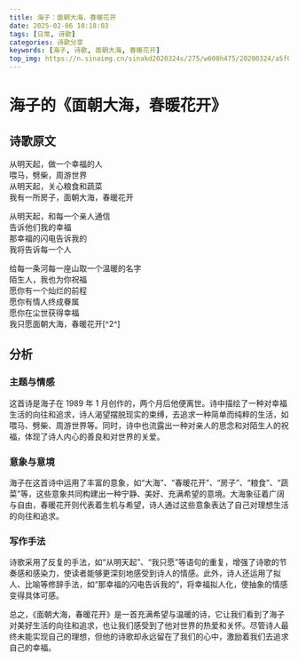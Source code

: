 ```yaml
---
title: 海子：面朝大海，春暖花开
date: 2025-02-06 10:18:03
tags: [日常, 诗歌]
categories: 诗歌分享
keywords: [海子, 诗歌, 面朝大海, 春暖花开]
top_img: https://n.sinaimg.cn/sinakd2020324s/275/w600h475/20200324/a5f0-ireifzi4766878.jpg
---
```


# 海子的《面朝大海，春暖花开》

## 诗歌原文
从明天起，做一个幸福的人  
喂马，劈柴，周游世界  
从明天起，关心粮食和蔬菜  
我有一所房子，面朝大海，春暖花开  

从明天起，和每一个亲人通信  
告诉他们我的幸福  
那幸福的闪电告诉我的  
我将告诉每一个人  

给每一条河每一座山取一个温暖的名字  
陌生人，我也为你祝福  
愿你有一个灿烂的前程  
愿你有情人终成眷属  
愿你在尘世获得幸福  
我只愿面朝大海，春暖花开[^2^]

## 分析
### 主题与情感
这首诗是海子在 1989 年 1 月创作的，两个月后他便离世。诗中描绘了一种对幸福生活的向往和追求，诗人渴望摆脱现实的束缚，去追求一种简单而纯粹的生活，如喂马、劈柴、周游世界等。同时，诗中也流露出一种对亲人的思念和对陌生人的祝福，体现了诗人内心的善良和对世界的关爱。

### 意象与意境
海子在这首诗中运用了丰富的意象，如“大海”、“春暖花开”、“房子”、“粮食”、“蔬菜”等，这些意象共同构建出一种宁静、美好、充满希望的意境。大海象征着广阔与自由，春暖花开则代表着生机与希望，诗人通过这些意象表达了自己对理想生活的向往和追求。

### 写作手法
诗歌采用了反复的手法，如“从明天起”、“我只愿”等语句的重复，增强了诗歌的节奏感和感染力，使读者能够更深刻地感受到诗人的情感。此外，诗人还运用了拟人、比喻等修辞手法，如“那幸福的闪电告诉我的”，将幸福拟人化，使抽象的情感变得具体可感。

总之，《面朝大海，春暖花开》是一首充满希望与温暖的诗，它让我们看到了海子对美好生活的向往和追求，也让我们感受到了他对世界的热爱和关怀。尽管诗人最终未能实现自己的理想，但他的诗歌却永远留在了我们的心中，激励着我们去追求自己的幸福。

